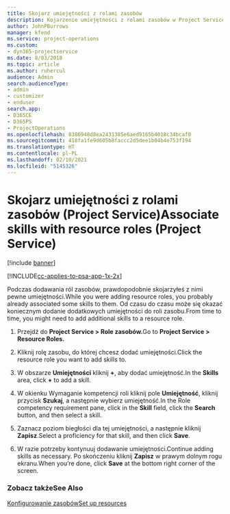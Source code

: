 ```yaml
---
title: Skojarz umiejętności z rolami zasobów
description: Kojarzenie umiejętności z rolami zasobów w Project Service
author: JohnPBurrows
manager: kfend
ms.service: project-operations
ms.custom:
- dyn365-projectservice
ms.date: 8/03/2018
ms.topic: article
ms.author: ruhercul
audience: Admin
search.audienceType:
- admin
- customizer
- enduser
search.app:
- D365CE
- D365PS
- ProjectOperations
ms.openlocfilehash: 8386948d8ea2431385e6aed9165b4018c34bcaf0
ms.sourcegitcommit: 418fa1fe9d605b8faccc2d5dee1b04b4e753f194
ms.translationtype: HT
ms.contentlocale: pl-PL
ms.lasthandoff: 02/10/2021
ms.locfileid: "5145326"
---
```

# <a name="associate-skills-with-resource-roles-project-service"></a><span data-ttu-id="1d4c2-103">Skojarz umiejętności z rolami zasobów (Project Service)</span><span class="sxs-lookup"><span data-stu-id="1d4c2-103">Associate skills with resource roles (Project Service)</span></span>

[!include [banner](../includes/psa-now-project-operations.md)]

[!INCLUDE[cc-applies-to-psa-app-1x-2x](../includes/cc-applies-to-psa-app-1x-2x.md)]

<span data-ttu-id="1d4c2-104">Podczas dodawania ról zasobów, prawdopodobnie skojarzyłeś z nimi pewne umiejętności.</span><span class="sxs-lookup"><span data-stu-id="1d4c2-104">While you were adding resource roles, you probably already associated some skills to them.</span></span> <span data-ttu-id="1d4c2-105">Od czasu do czasu może się okazać koniecznym dodanie dodatkowych umiejętności do roli zasobu.</span><span class="sxs-lookup"><span data-stu-id="1d4c2-105">From time to time, you might need to add additional skills to a resource role.</span></span>  
  
1.  <span data-ttu-id="1d4c2-106">Przejdź do **Project Service > Role zasobów.**</span><span class="sxs-lookup"><span data-stu-id="1d4c2-106">Go to **Project Service > Resource Roles.**</span></span>  
  
2.  <span data-ttu-id="1d4c2-107">Kliknij rolę zasobu, do której chcesz dodać umiejętności.</span><span class="sxs-lookup"><span data-stu-id="1d4c2-107">Click the resource role you want to add skills to.</span></span>  
  
3.  <span data-ttu-id="1d4c2-108">W obszarze **Umiejętności** kliknij **+**, aby dodać umiejętność.</span><span class="sxs-lookup"><span data-stu-id="1d4c2-108">In the **Skills** area, click **+** to add a skill.</span></span>  
  
4.  <span data-ttu-id="1d4c2-109">W okienku Wymaganie kompetencji roli kliknij pole **Umiejętność**, kliknij przycisk **Szukaj**, a następnie wybierz umiejętność.</span><span class="sxs-lookup"><span data-stu-id="1d4c2-109">In the Role competency requirement pane, click in the **Skill** field, click the **Search** button,  and then select a skill.</span></span>  
  
5.  <span data-ttu-id="1d4c2-110">Zaznacz poziom biegłości dla tej umiejętności, a następnie kliknij **Zapisz**.</span><span class="sxs-lookup"><span data-stu-id="1d4c2-110">Select a proficiency for that skill, and then click **Save**.</span></span>  
  
6.  <span data-ttu-id="1d4c2-111">W razie potrzeby kontynuuj dodawanie umiejętności.</span><span class="sxs-lookup"><span data-stu-id="1d4c2-111">Continue adding skills as necessary.</span></span> <span data-ttu-id="1d4c2-112">Po skończeniu kliknij **Zapisz** w prawym dolnym rogu ekranu.</span><span class="sxs-lookup"><span data-stu-id="1d4c2-112">When you’re done, click **Save** at the bottom right corner of the screen.</span></span>  
  
### <a name="see-also"></a><span data-ttu-id="1d4c2-113">Zobacz także</span><span class="sxs-lookup"><span data-stu-id="1d4c2-113">See Also</span></span>  
 [<span data-ttu-id="1d4c2-114">Konfigurowanie zasobów</span><span class="sxs-lookup"><span data-stu-id="1d4c2-114">Set up resources</span></span>](../psa/set-up-resources.md)
